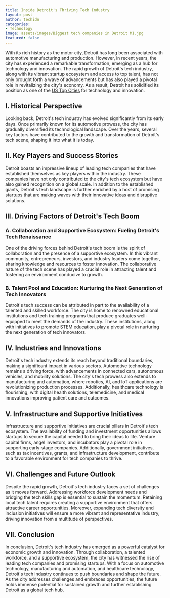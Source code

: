 ```yaml
---
title: Inside Detroit's Thriving Tech Industry
layout: post
author: techidn
categories: 
- Technology
image: assets/images/Biggest tech companies in Detroit MI.jpg
featured: false
---
```


With its rich history as the motor city, Detroit has long been associated with automotive manufacturing and production. However, in recent years, the city has experienced a remarkable transformation, emerging as a hub for technology and innovation. The rapid growth of Detroit's tech industry, along with its vibrant startup ecosystem and access to top talent, has not only brought forth a wave of advancements but has also played a pivotal role in revitalizing the city's economy. As a result, Detroit has solidified its position as one of the [US Top Cities](https://jump.readthedocs.io/) for technology and innovation.

## I. Historical Perspective
Looking back, Detroit's tech industry has evolved significantly from its early days. Once primarily known for its automotive prowess, the city has gradually diversified its technological landscape. Over the years, several key factors have contributed to the growth and transformation of Detroit's tech scene, shaping it into what it is today.

## II. Key Players and Success Stories
Detroit boasts an impressive lineup of leading tech companies that have established themselves as key players within the industry. These companies have not only contributed to the city's tech ecosystem but have also gained recognition on a global scale. In addition to the established giants, Detroit's tech landscape is further enriched by a host of promising startups that are making waves with their innovative ideas and disruptive solutions.

## III. Driving Factors of Detroit's Tech Boom
### A. Collaboration and Supportive Ecosystem: Fueling Detroit's Tech Renaissance
One of the driving forces behind Detroit's tech boom is the spirit of collaboration and the presence of a supportive ecosystem. In this vibrant community, entrepreneurs, investors, and industry leaders come together, sharing knowledge and resources to foster innovation. The collaborative nature of the tech scene has played a crucial role in attracting talent and fostering an environment conducive to growth.

### B. Talent Pool and Education: Nurturing the Next Generation of Tech Innovators
Detroit's tech success can be attributed in part to the availability of a talented and skilled workforce. The city is home to renowned educational institutions and tech training programs that produce graduates well-equipped to meet the demands of the industry. These institutions, along with initiatives to promote STEM education, play a pivotal role in nurturing the next generation of tech innovators.

## IV. Industries and Innovations
Detroit's tech industry extends its reach beyond traditional boundaries, making a significant impact in various sectors. Automotive technology remains a driving force, with advancements in connected cars, autonomous vehicles, and mobility solutions. The city's tech prowess also extends to manufacturing and automation, where robotics, AI, and IoT applications are revolutionizing production processes. Additionally, healthcare technology is flourishing, with digital health solutions, telemedicine, and medical innovations improving patient care and outcomes.

## V. Infrastructure and Supportive Initiatives
Infrastructure and supportive initiatives are crucial pillars in Detroit's tech ecosystem. The availability of funding and investment opportunities allows startups to secure the capital needed to bring their ideas to life. Venture capital firms, angel investors, and incubators play a pivotal role in supporting early-stage companies. Additionally, government initiatives, such as tax incentives, grants, and infrastructure development, contribute to a favorable environment for tech companies to thrive.

## VI. Challenges and Future Outlook
Despite the rapid growth, Detroit's tech industry faces a set of challenges as it moves forward. Addressing workforce development needs and bridging the tech skills gap is essential to sustain the momentum. Retaining local tech talent requires creating a supportive environment that offers attractive career opportunities. Moreover, expanding tech diversity and inclusion initiatives will ensure a more vibrant and representative industry, driving innovation from a multitude of perspectives.

## VII. Conclusion
In conclusion, Detroit's tech industry has emerged as a powerful catalyst for economic growth and innovation. Through collaboration, a talented workforce, and a supportive ecosystem, the city has witnessed the rise of leading tech companies and promising startups. With a focus on automotive technology, manufacturing and automation, and healthcare technology, Detroit's tech industry continues to push boundaries and shape the future. As the city addresses challenges and embraces opportunities, the future holds immense potential for sustained growth and further establishing Detroit as a global tech hub.
